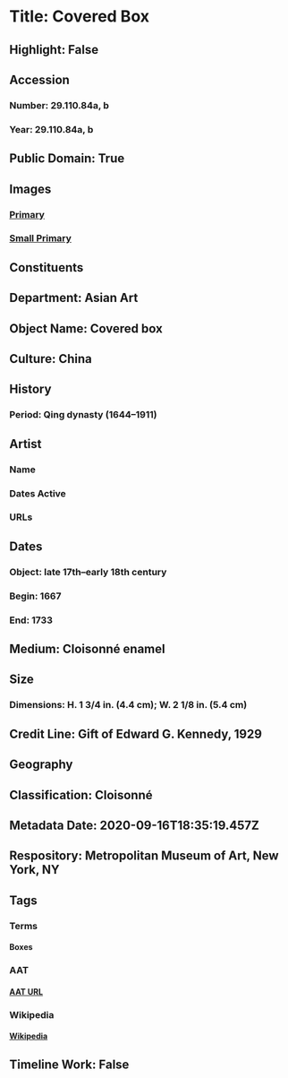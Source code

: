 # Title: Covered Box
## Highlight: False
## Accession
### Number: 29.110.84a, b
### Year: 29.110.84a, b
## Public Domain: True
## Images
### [Primary](https://images.metmuseum.org/CRDImages/as/original/29_110_84_74130.jpg)
### [Small Primary](https://images.metmuseum.org/CRDImages/as/web-large/29_110_84_74130.jpg)
## Constituents
## Department: Asian Art
## Object Name: Covered box
## Culture: China
## History
### Period: Qing dynasty (1644–1911)
## Artist
### Name
### Dates Active
### URLs
## Dates
### Object: late 17th–early 18th century
### Begin: 1667
### End: 1733
## Medium: Cloisonné enamel
## Size
### Dimensions: H. 1 3/4 in. (4.4 cm); W. 2 1/8 in. (5.4 cm)
## Credit Line: Gift of Edward G. Kennedy, 1929
## Geography
## Classification: Cloisonné
## Metadata Date: 2020-09-16T18:35:19.457Z
## Respository: Metropolitan Museum of Art, New York, NY
## Tags
### Terms
#### Boxes
### AAT
#### [AAT URL](http://vocab.getty.edu/page/aat/300045643)
### Wikipedia
#### [Wikipedia]()
## Timeline Work: False
